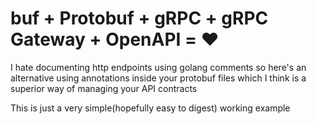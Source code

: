 # buf + Protobuf + gRPC + gRPC Gateway + OpenAPI = ❤️
I hate documenting http endpoints using golang comments so here's an alternative using annotations inside your protobuf files which I think is a superior way of managing your API contracts

This is just a very simple(hopefully easy to digest) working example
